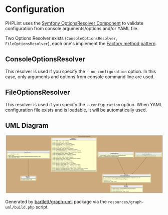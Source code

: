 # Configuration

PHPLint uses the [Symfony OptionsResolver Component][symfony/options-resolver] to validate configuration 
from console arguments/options and/or YAML file.

Two Options Resolver exists (`ConsoleOptionsResolver`, `FileOptionsResolver`), 
each one's implement the [Factory method pattern][factory-method-pattern].

## ConsoleOptionsResolver

This resolver is used if you specify the `--no-configuration` option. In this case, 
only arguments and options from console command line are used.

## FileOptionsResolver

This resolver is used if you specify the `--configuration` option. 
When YAML configuration file exists and is loadable, it will be automatically used.

## UML Diagram

![UML Diagram](../assets/config-uml-diagram.svg)

Generated by [bartlett/graph-uml][bartlett/graph-uml] package via the `resources/graph-uml/build.php` script.

[bartlett/graph-uml]: https://packagist.org/packages/bartlett/graph-uml
[symfony/options-resolver]: https://github.com/symfony/options-resolver
[factory-method-pattern]: https://en.wikipedia.org/wiki/Factory_method_pattern
